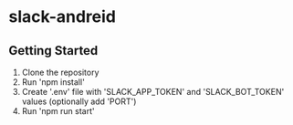 # slack-andreid

## Getting Started

1. Clone the repository
2. Run 'npm install'
3. Create '.env' file with 'SLACK_APP_TOKEN' and 'SLACK_BOT_TOKEN' values (optionally add 'PORT')
4. Run 'npm run start'
